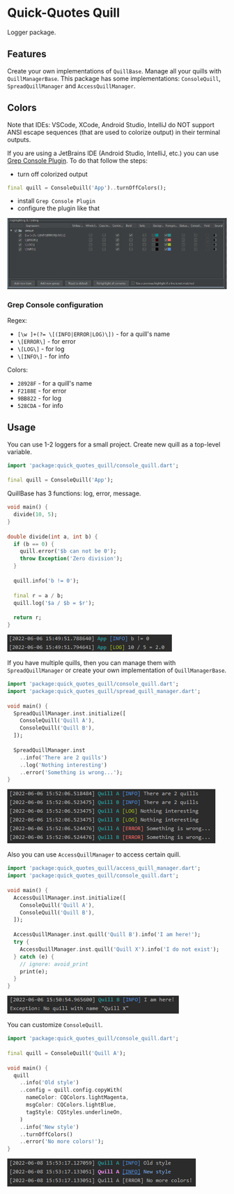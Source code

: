 # Quick-Quotes Quill

Logger package.

## Features

Create your own implementations of `QuillBase`.
Manage all your quills with `QuillManagerBase`.
This package has some implementations: `ConsoleQuill`, `SpreadQuillManager` and `AccessQuillManager`.

## Colors

Note that IDEs: VSCode, XCode, Android Studio, IntelliJ do NOT support ANSI 
escape sequences (that are used to colorize output) in their terminal outputs. 

If you are using a JetBrains IDE (Android Studio, IntelliJ, etc.) you can use 
[Grep Console Plugin](https://plugins.jetbrains.com/plugin/7125-grep-console). 
To do that follow the steps:
- turn off colorized output

```dart
final quill = ConsoleQuill('App')..turnOffColors();
```

- install `Grep Console Plugin`
- configure the plugin like that
<img src="https://raw.githubusercontent.com/bytes7bytes7/quick_quotes_quill/master/screenshots/grep_console.png">

### Grep Console configuration

Regex:
- `[\w ]+(?= \[(INFO|ERROR|LOG)\])` - for a quill's name
- `\[ERROR\]` - for error
- `\[LOG\]` - for log
- `\[INFO\]` - for info

Colors:
- `28928F` - for a quill's name
- `F2188E` - for error
- `9BB822` - for log
- `528CDA` - for info

## Usage

You can use 1-2 loggers for a small project.
Create new quill as a top-level variable.

```dart
import 'package:quick_quotes_quill/console_quill.dart';

final quill = ConsoleQuill('App');
```

QuillBase has 3 functions: log, error,  message.

```dart
void main() {
  divide(10, 5);
}

double divide(int a, int b) {
  if (b == 0) {
    quill.error('$b can not be 0');
    throw Exception('Zero division');
  }

  quill.info('b != 0');

  final r = a / b;
  quill.log('$a / $b = $r');

  return r;
}

```

<img src="https://raw.githubusercontent.com/bytes7bytes7/quick_quotes_quill/master/screenshots/single_quill.png">

If you have multiple quills, then you can manage them with `SpreadQuillManager` 
or create your own implementation of `QuillManagerBase`.

```dart
import 'package:quick_quotes_quill/console_quill.dart';
import 'package:quick_quotes_quill/spread_quill_manager.dart';

void main() {
  SpreadQuillManager.inst.initialize([
    ConsoleQuill('Quill A'),
    ConsoleQuill('Quill B'),
  ]);

  SpreadQuillManager.inst
    ..info('There are 2 quills')
    ..log('Nothing interesting')
    ..error('Something is wrong...');
}
```

<img src="https://raw.githubusercontent.com/bytes7bytes7/quick_quotes_quill/master/screenshots/spread_manager.png">

Also you can use `AccessQuillManager` to access certain quill.

```dart
import 'package:quick_quotes_quill/access_quill_manager.dart';
import 'package:quick_quotes_quill/console_quill.dart';

void main() {
  AccessQuillManager.inst.initialize([
    ConsoleQuill('Quill A'),
    ConsoleQuill('Quill B'),
  ]);

  AccessQuillManager.inst.quill('Quill B').info('I am here!');
  try {
    AccessQuillManager.inst.quill('Quill X').info('I do not exist');
  } catch (e) {
    // ignore: avoid_print
    print(e);
  }
}

```

<img src="https://raw.githubusercontent.com/bytes7bytes7/quick_quotes_quill/master/screenshots/access_manager.png">

You can customize `ConsoleQuill`.

```dart
import 'package:quick_quotes_quill/console_quill.dart';

final quill = ConsoleQuill('Quill A');

void main() {
  quill
    ..info('Old style')
    ..config = quill.config.copyWith(
      nameColor: CQColors.lightMagenta,
      msgColor: CQColors.lightBlue,
      tagStyle: CQStyles.underlineOn,
    )
    ..info('New style')
    ..turnOffColors()
    ..error('No more colors!');
}
```

<img src="https://raw.githubusercontent.com/bytes7bytes7/quick_quotes_quill/master/screenshots/customize.png">